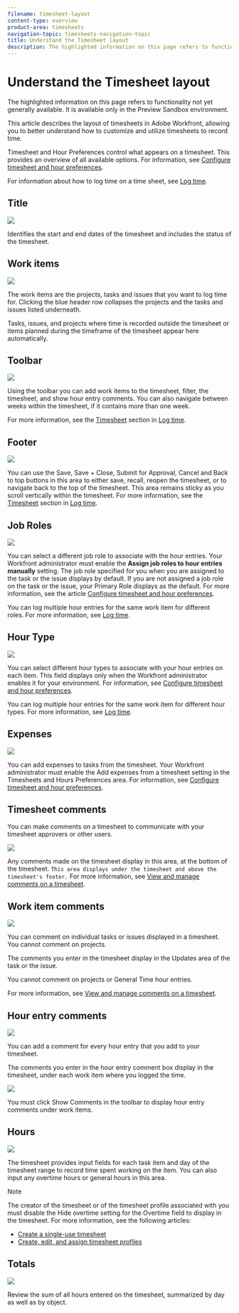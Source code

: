 ```yaml
---
filename: timesheet-layout
content-type: overview
product-area: timesheets
navigation-topic: timesheets-navigation-topic
title: Understand the Timesheet layout
description: The highlighted information on this page refers to functionality not yet generally available. It is available only in the Preview Sandbox environment.
---
```


# Understand the Timesheet layout

The highlighted information on this page refers to functionality not yet generally available. It is available only in the Preview Sandbox environment.

This article describes the layout of timesheets in Adobe Workfront, allowing you to better understand how to customize and utilize timesheets to record time.&nbsp;

Timesheet and Hour Preferences control what appears on a timesheet. This provides an overview of all available options.&nbsp;For information, see [Configure timesheet and hour preferences](../../administration-and-setup/set-up-workfront/configure-timesheets-schedules/timesheet-and-hour-preferences.md).

For information about how to log time on a time sheet, see [Log time](../../timesheets/create-and-manage-timesheets/log-time.md).

<!--
<p data-mc-conditions="QuicksilverOrClassic.Classic,QuicksilverOrClassic.Draft mode"> <img src="assets/timesheets-overview-adobe-350x269.png" alt="timesheets_overview_Adobe.png" style="width: 350;height: 269;" data-mc-conditions="QuicksilverOrClassic.Classic"> </p>
-->

## Title

![](assets/timsheet-title-classic-350x132.png)

Identifies the start and end dates of the timesheet and includes the status of the timesheet.&nbsp;

## Work items

![](assets/timesheet-object-names-nwe-350x518.png)

The work items are the projects, tasks and issues that you want to log time for. Clicking the blue header row collapses the projects and the tasks and issues listed underneath.

Tasks, issues, and projects where time is recorded outside the timesheet or items planned during the timeframe of the timesheet appear here automatically.

## Toolbar

![](assets/timesheet-toolbar-nwe-350x17.png)

Using the toolbar you can add work items to the timesheet, filter, the timesheet, and show hour entry comments. You can also navigate between weeks within the timesheet, if it contains more than one week.

For more information, see the [Timesheet](../../timesheets/create-and-manage-timesheets/log-time.md#timesheet) section in [Log time](../../timesheets/create-and-manage-timesheets/log-time.md).

## Footer

![](assets/timesheet-footer-nwe-350x20.png)

You can use the Save, Save + Close, Submit for Approval, Cancel and Back to top buttons in this area to either save, recall, reopen the timesheet, or to navigate back to the top of the timesheet. This area remains sticky as you scroll vertically within the timesheet. For more information, see the [Timesheet](../../timesheets/create-and-manage-timesheets/log-time.md#timesheet) section in [Log time](../../timesheets/create-and-manage-timesheets/log-time.md).

## Job&nbsp;Roles

![](assets/timesheet-job-role-area-nwe.png)

You can select a different job role to associate with the hour entries. Your Workfront administrator must enable the **Assign job roles to hour entries manually** setting. The job role specified for you when you are assigned to the task or the issue displays by default. If you are not assigned a job role on the task or the issue, your Primary Role displays as the default. For more information, see the article [Configure timesheet and hour preferences](../../administration-and-setup/set-up-workfront/configure-timesheets-schedules/timesheet-and-hour-preferences.md).

You can log multiple hour entries for the same work item for different roles.&nbsp;For more information, see [Log time](../../timesheets/create-and-manage-timesheets/log-time.md).

## Hour Type

![](assets/timsheet-hour-type-nwe.png)

You can select different hour types to associate with your hour entries on each item. This field displays only when the Workfront administrator enables it for your environment. For information, see [Configure timesheet and hour preferences](../../administration-and-setup/set-up-workfront/configure-timesheets-schedules/timesheet-and-hour-preferences.md).

You can log multiple hour entries for the same work item for different hour types.&nbsp;For more information, see [Log time](../../timesheets/create-and-manage-timesheets/log-time.md).

## Expenses

![](assets/timesheet-expenses-area-nwe.png)

You can add expenses to tasks from the timesheet. Your Workfront administrator must enable the Add expenses from a timesheet setting in the Timesheets and Hours Preferences area.&nbsp;For information, see [Configure timesheet and hour preferences](../../administration-and-setup/set-up-workfront/configure-timesheets-schedules/timesheet-and-hour-preferences.md).

## Timesheet comments

You can make comments on a timesheet to communicate with your timesheet approvers or other users.

![](assets/timesheet-recent-updates-area-and-new-comment-option-nwe-350x155.png)

Any comments made on the timesheet display in this area, at the bottom of the timesheet. ```This area displays under the timesheet and above the timesheet's footer.``` For more information, see [View and manage comments on a timesheet](../../timesheets/create-and-manage-timesheets/view-and-manage-comments-timesheets.md).

## Work item comments

![](assets/timesheet-item-comments-area-nwe.png)

You can comment on individual tasks or issues displayed in a timesheet. You cannot comment on projects.

The comments you enter in the timesheet display in the Updates area of the task or the issue.

You cannot comment on projects or General Time hour entries.

For more information, see [View and manage comments on a timesheet](../../timesheets/create-and-manage-timesheets/view-and-manage-comments-timesheets.md).

## Hour entry comments

![](assets/hour-entry-comment-orange-triangle-classic.png)

You can add a comment for every hour entry that you add to your timesheet.

The comments you enter in the hour entry comment box display in the timesheet, under each work item where you logged the time.

![](assets/hour-entry-comment-under-task-in-timesheet-classic-350x51.png)

You must click Show Comments in the toolbar to display hour entry comments under work items.

## Hours

![](assets/timesheet-hours-area-nwe-350x377.png)

The timesheet provides input fields for each task item and day of the timesheet range to record time spent working on the item.&nbsp;You can also input any overtime hours or general hours in this area.

>[!NOTE]
>
>The creator of the timesheet or of the timesheet profile associated with you must disable the Hide overtime setting for the Overtime field to display in the timesheet.&nbsp;For more information, see the following articles:
>
>* [Create a single-use timesheet](../../timesheets/create-and-manage-timesheets/create-tmshts.md) 
>* [Create, edit, and assign timesheet profiles](../../timesheets/create-and-manage-timesheets/create-timesheet-profiles.md) 
>

## Totals

![](assets/timesheet-totals-highlighted-nwe-350x381.png)

Review the sum of all hours entered on the timesheet, summarized by day as well as by object.
